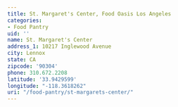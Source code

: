 ```yaml
---
title: St. Margaret's Center, Food Oasis Los Angeles
categories:
- Food Pantry
uid: ''
name: St. Margaret's Center
address_1: 10217 Inglewood Avenue
city: Lennox
state: CA
zipcode: '90304'
phone: 310.672.2208
latitude: '33.9429599'
longitude: "-118.3618262"
uri: "/food-pantry/st-margarets-center/"
---
```


